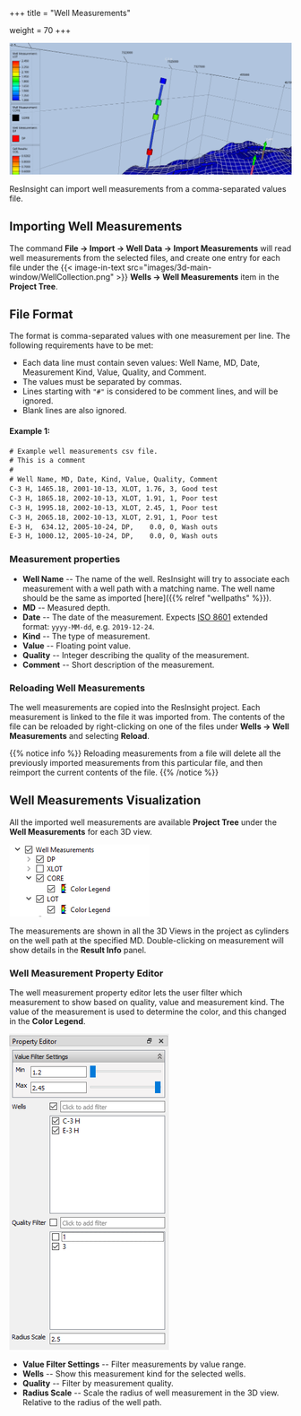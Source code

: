 +++
title = "Well Measurements"

weight = 70
+++

![](/images/3d-main-window/ResInsight_WellMeasurements.png)

ResInsight can import well measurements from a comma-separated values file. 

## Importing Well Measurements

The command **File -> Import -> Well Data -> Import Measurements** will read well measurements from the selected files, and create one entry for each file under the {{< image-in-text src="images/3d-main-window/WellCollection.png" >}} **Wells -> Well Measurements** item in the **Project Tree**. 


## File Format

The format is comma-separated values with one measurement per line. The following requirements have to be met:

- Each data line must contain seven values: Well Name, MD, Date, Measurement Kind, Value, Quality, and Comment.
- The values must be separated by commas.
- Lines starting with `"#"` is considered to be comment lines, and will be ignored.
- Blank lines are also ignored.

#### Example 1:

```txt
# Example well measurements csv file.
# This is a comment
#
# Well Name, MD, Date, Kind, Value, Quality, Comment
C-3 H, 1465.18, 2001-10-13, XLOT, 1.76, 3, Good test
C-3 H, 1865.18, 2002-10-13, XLOT, 1.91, 1, Poor test
C-3 H, 1995.18, 2002-10-13, XLOT, 2.45, 1, Poor test
C-3 H, 2065.18, 2002-10-13, XLOT, 2.91, 1, Poor test
E-3 H,  634.12, 2005-10-24, DP,    0.0, 0, Wash outs
E-3 H, 1000.12, 2005-10-24, DP,    0.0, 0, Wash outs
```
    
### Measurement properties

- **Well Name** -- The name of the well. ResInsight will try to associate each measurement with a well path with a matching name. The well name should be the same as imported [here]({{% relref "wellpaths" %}}).
- **MD** -- Measured depth.
- **Date** -- The date of the measurement. Expects [ISO 8601](https://en.wikipedia.org/wiki/ISO_8601#Calendar_dates) extended format: `yyyy-MM-dd`, e.g. `2019-12-24`.
- **Kind** -- The type of measurement.
- **Value** -- Floating point value.
- **Quality** -- Integer describing the quality of the measurement.
- **Comment** -- Short description of the measurement.


### Reloading Well Measurements
The well measurements are copied into the ResInsight project. Each measurement is linked to the file it was imported from. The contents of the file can be reloaded by right-clicking on one of the files under **Wells -> Well Measurements** and selecting **Reload**.

{{% notice info %}}
Reloading measurements from a file will delete all the previously imported measurements from this particular file, and then reimport the current contents of the file. 
{{% /notice %}}


## Well Measurements Visualization

All the imported well measurements are available **Project Tree** under the **Well Measurements** for each 3D view.

![](/images/3d-main-window/WellMeasurementsInTree.png)

The measurements are shown in all the 3D Views in the project as cylinders on the well path at the specified MD. Double-clicking on measurement will show details in the **Result Info** panel.


### Well Measurement Property Editor

The well measurement property editor lets the user filter which measurement to show based on quality, value and measurement kind. The value of the measurement is used to determine the color, and this changed in the **Color Legend**.

![](/images/3d-main-window/WellMeasurementsPropertyEditor.png)

- **Value Filter Settings** -- Filter measurements by value range.
- **Wells** -- Show this measurement kind for the selected wells.
- **Quality** -- Filter by measurement quality.
- **Radius Scale** -- Scale the radius of well measurement in the 3D view. Relative to the radius of the well path.

